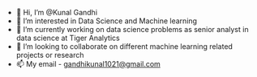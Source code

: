 - 👋 Hi, I’m @Kunal Gandhi
- 👀 I’m interested in Data Science and Machine learning
- 🌱 I’m currently working on data science problems as senior analyst in data science at Tiger Analytics
- 💞️ I’m looking to collaborate on different machine learning related projects or research
- 📫 My email - gandhikunal1021@gmail.com


